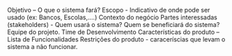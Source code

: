 Objetivo – O que o sistema fará?​
Escopo - Indicativo de onde pode ser usado (ex: Bancos, Escolas,....)​
Contexto do negócio​
Partes interessadas (stakeholders) - Quem usará o sistema? Quem se beneficiará do sistema?​
Equipe do projeto. Time de Desenvolvimento​
Características do produto – Lista de Funcionalidades​
Restrições do produto - caraceríscias que levam o sistema a não funcionar.
